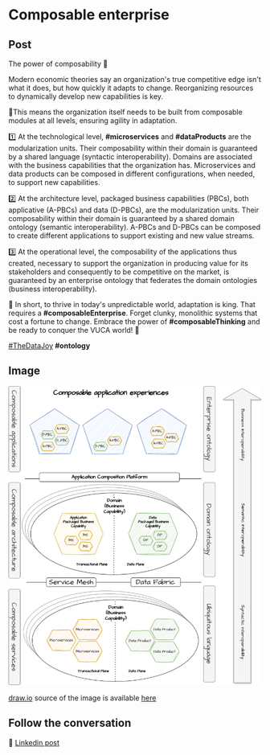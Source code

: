 # Composable enterprise

## Post

The power of composability 💪

Modern economic theories say an organization's true competitive edge isn't what it does, but how quickly it adapts to change. Reorganizing resources to dynamically develop new capabilities is key.

🧩This means the organization itself needs to be built from composable modules at all levels, ensuring agility in adaptation.

1️⃣ At the technological level, **#microservices** and **#dataProducts** are the modularization units. Their composability within their domain is guaranteed by a shared language (syntactic interoperability). Domains are associated with the business capabilities that the organization has. Microservices and data products can be composed in different configurations, when needed, to support new capabilities.

2️⃣ At the architecture level, packaged business capabilities (PBCs), both applicative (A-PBCs) and data (D-PBCs), are the modularization units. Their composability within their domain is guaranteed by a shared domain ontology (semantic interoperability). A-PBCs and D-PBCs can be composed to create different applications to support existing and new value streams.

3️⃣ At the operational level, the composability of the applications thus created, necessary to support the organization in producing value for its stakeholders and consequently to be competitive on the market, is guaranteed by an enterprise ontology that federates the domain ontologies (business interoperability).

🔵 In short, to thrive in today's unpredictable world, adaptation is king. That requires a **#composableEnterprise**. Forget clunky, monolithic systems that cost a fortune to change. Embrace the power of **#composableThinking** and be ready to conquer the VUCA world! 🚀 

[#TheDataJoy](https://www.linkedin.com/feed/hashtag/?keywords=thedatajoy) **#ontology**

## Image

![2024-P020-PBC.png](/images/2024/2024-P020-PBC.png)

[draw.io](https://app.diagrams.net/) source of the image is available [here](/images/2024/2024.drawio) 

## Follow the conversation

🔵 [Linkedin post](https://www.linkedin.com/posts/andreagioia_microservices-dataproducts-composableenterprise-activity-7166829264804294656-UzhW)
